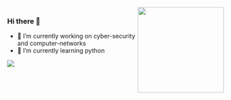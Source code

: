 <img src="https://media.giphy.com/media/xTiTnBELA6Mb1TeeOc/giphy.gif" align="right" width="200" height="200">

### Hi there 👋


- 🔭 I’m currently working on cyber-security and computer-networks
- 🌱 I’m currently learning python
 


<img src="https://github-readme-stats.vercel.app/api?username=huseyinpalaa&show_icons=true&bg_color=00000000)">

